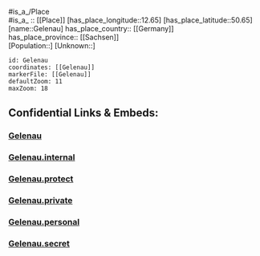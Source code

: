 ﻿---
location: [50.65,12.65] 
mapzoom: [7,12] 
mapmarker: city 
type: City
tags:
- geo/City


SpocWebEntityId: 30401
isDeleted: false
confidential: public

---
#is_a_/Place  
#is_a_ :: [[Place]] 
[has_place_longitude::12.65] 
[has_place_latitude::50.65] 
[name::Gelenau] 
has_place_country:: [[Germany]]  
has_place_province:: [[Sachsen]]  
[Population::] 
[Unknown::] 


```leaflet
id: Gelenau
coordinates: [[Gelenau]] 
markerFile: [[Gelenau]] 
defaultZoom: 11 
maxZoom: 18
```


## Confidential Links & Embeds: 

### [Gelenau](/_public/Earth/Continent/Europe/Europe~Central/Germany/Germany~East/Sachsen/counties~Sachsen/Zwickau/cities~Zwickau/Hartenstein/City/Gelenau.md) 

### [Gelenau.internal](/_internal/Earth/Continent/Europe/Europe~Central/Germany/Germany~East/Sachsen/counties~Sachsen/Zwickau/cities~Zwickau/Hartenstein/City/Gelenau.internal.md) 

### [Gelenau.protect](/_protect/Earth/Continent/Europe/Europe~Central/Germany/Germany~East/Sachsen/counties~Sachsen/Zwickau/cities~Zwickau/Hartenstein/City/Gelenau.protect.md) 

### [Gelenau.private](/_private/Earth/Continent/Europe/Europe~Central/Germany/Germany~East/Sachsen/counties~Sachsen/Zwickau/cities~Zwickau/Hartenstein/City/Gelenau.private.md) 

### [Gelenau.personal](/_personal/Earth/Continent/Europe/Europe~Central/Germany/Germany~East/Sachsen/counties~Sachsen/Zwickau/cities~Zwickau/Hartenstein/City/Gelenau.personal.md) 

### [Gelenau.secret](/_secret/Earth/Continent/Europe/Europe~Central/Germany/Germany~East/Sachsen/counties~Sachsen/Zwickau/cities~Zwickau/Hartenstein/City/Gelenau.secret.md) 

